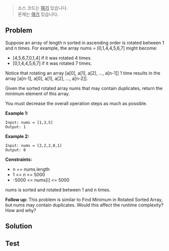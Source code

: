 > 소스 코드는 [여기](https://github.com/lcalmsky/leetcode/blob/master/src/main/java/io/lcalmsky/leetcode/find_minimum_in_rotated_sorted_array_ii/Solution.java) 있습니다.  
> 문제는 [여기](https://leetcode.com/problems/find-minimum-in-rotated-sorted-array-ii/) 있습니다.

## Problem

Suppose an array of length n sorted in ascending order is rotated between 1 and n times. For example, the array nums = [0,1,4,4,5,6,7] might become:

* [4,5,6,7,0,1,4] if it was rotated 4 times.
* [0,1,4,4,5,6,7] if it was rotated 7 times.

Notice that rotating an array [a[0], a[1], a[2], ..., a[n-1]] 1 time results in the array [a[n-1], a[0], a[1], a[2], ..., a[n-2]].

Given the sorted rotated array nums that may contain duplicates, return the minimum element of this array.

You must decrease the overall operation steps as much as possible.

**Example 1:**

```text
Input: nums = [1,3,5]
Output: 1
```

**Example 2:**

```text
Input: nums = [2,2,2,0,1]
Output: 0
```

**Constraints:**

* n == nums.length
* 1 <= n <= 5000
* -5000 <= nums[i] <= 5000

nums is sorted and rotated between 1 and n times.

**Follow up:** This problem is similar to Find Minimum in Rotated Sorted Array, but nums may contain duplicates. Would this affect the runtime complexity? How and why?

## Solution



## Test